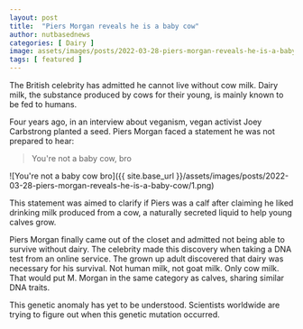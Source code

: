 ```yaml
---
layout: post
title:  "Piers Morgan reveals he is a baby cow"
author: nutbasednews
categories: [ Dairy ]
image: assets/images/posts/2022-03-28-piers-morgan-reveals-he-is-a-baby-cow/0.png
tags: [ featured ]
---
```


The British celebrity has admitted he cannot live without cow milk. Dairy milk, the substance produced by cows for their young, is mainly known to be fed to humans.

Four years ago, in an interview about veganism, vegan activist Joey Carbstrong planted a seed. Piers Morgan faced a statement he was not prepared to hear:

> You're not a baby cow, bro

![You're not a baby cow bro]({{ site.base_url }}/assets/images/posts/2022-03-28-piers-morgan-reveals-he-is-a-baby-cow/1.png)

This statement was aimed to clarify if Piers was a calf after claiming he liked drinking milk produced from a cow, a naturally secreted liquid to help young calves grow.

Piers Morgan finally came out of the closet and admitted not being able to survive without dairy. The celebrity made this discovery when taking a DNA test from an online service. The grown up adult discovered that dairy was necessary for his survival. Not human milk, not goat milk. Only cow milk. That would put M. Morgan in the same category as calves, sharing similar DNA traits.

This genetic anomaly has yet to be understood. Scientists worldwide are trying to figure out when this genetic mutation occurred.
